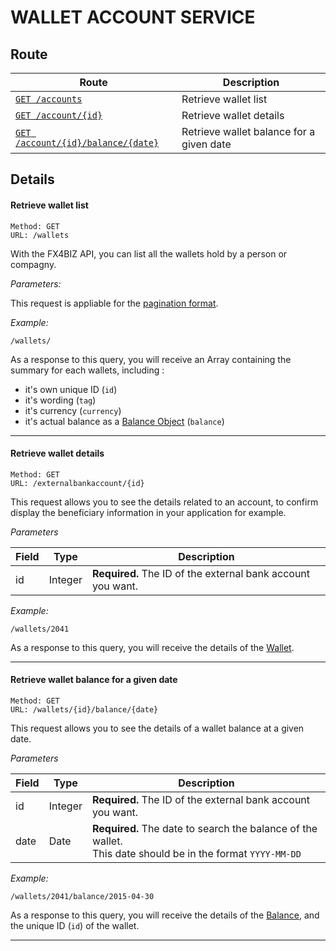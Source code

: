# WALLET ACCOUNT SERVICE #

## Route ##

| Route | Description |
|-------|-------------|
| [`GET /accounts`](#get-wallet-list) | Retrieve wallet list |
| [`GET /account/{id}`](#get-wallet-details) | Retrieve wallet details |
| [`GET /account/{id}/balance/{date}`](#get-wallet-balance-from-date) | Retrieve wallet balance for a given date |

## Details ##

#### <a id="get-wallet-list"></a> Retrieve wallet list ####

```
Method: GET 
URL: /wallets
```
With the FX4BIZ API, you can list all the wallets hold by a person or compagny.  

*Parameters:*

This request is appliable for the [pagination format](../conventions/formatingConventions.md#pagination).

*Example:*
```
/wallets/
```

As a response to this query, you will receive an Array containing the summary for each wallets, including :
* it's own unique ID (`id`) 
* it's wording (`tag`)
* it's currency (`currency`)
* it's actual balance as a [Balance Object](../objects/objects.md#balance_object) (`balance`)

<hr />

#### <a id="get-wallet-details"></a> Retrieve wallet details ####

```
Method: GET 
URL: /externalbankaccount/{id}
```
This request allows you to see the details related to an account, to confirm display the beneficiary information in your application for example.  

*Parameters*  

| Field | Type | Description |
|-------|------|-------------|
| id | Integer | **Required.** The ID of the external bank account you want. |

*Example:*
```
/wallets/2041
```
As a response to this query, you will receive the details of the [Wallet](../objects/objects.md#wallet_object).

<hr />

#### <a id="get-wallet-balance-from-date"></a> Retrieve wallet balance for a given date ####

```
Method: GET 
URL: /wallets/{id}/balance/{date}
```
This request allows you to see the details of a wallet balance at a given date. 

*Parameters*  

| Field | Type | Description |
|-------|------|-------------|
| id | Integer | **Required.** The ID of the external bank account you want. |
| date | Date | **Required.** The date to search the balance of the wallet. <br />This date should be in the format `YYYY-MM-DD` |

*Example:*
```
/wallets/2041/balance/2015-04-30
```
As a response to this query, you will receive the details of the [Balance](../objects/objects.md#balance_object), and the unique ID (`id`) of the wallet.

<hr />